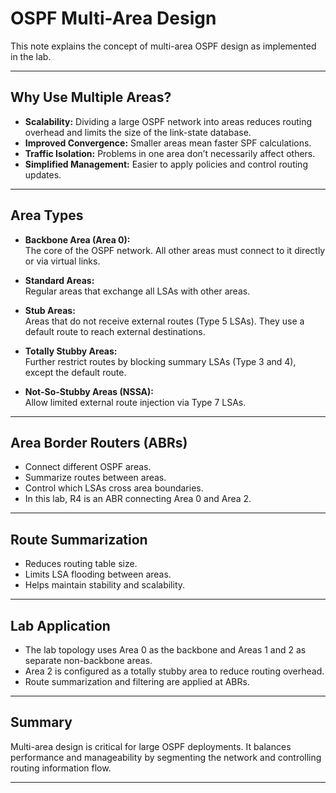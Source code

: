 # OSPF Multi-Area Design

This note explains the concept of multi-area OSPF design as implemented in the lab.

---

## Why Use Multiple Areas?

- **Scalability:** Dividing a large OSPF network into areas reduces routing overhead and limits the size of the link-state database.
- **Improved Convergence:** Smaller areas mean faster SPF calculations.
- **Traffic Isolation:** Problems in one area don’t necessarily affect others.
- **Simplified Management:** Easier to apply policies and control routing updates.

---

## Area Types

- **Backbone Area (Area 0):**  
  The core of the OSPF network. All other areas must connect to it directly or via virtual links.

- **Standard Areas:**  
  Regular areas that exchange all LSAs with other areas.

- **Stub Areas:**  
  Areas that do not receive external routes (Type 5 LSAs). They use a default route to reach external destinations.

- **Totally Stubby Areas:**  
  Further restrict routes by blocking summary LSAs (Type 3 and 4), except the default route.

- **Not-So-Stubby Areas (NSSA):**  
  Allow limited external route injection via Type 7 LSAs.

---

## Area Border Routers (ABRs)

- Connect different OSPF areas.
- Summarize routes between areas.
- Control which LSAs cross area boundaries.
- In this lab, R4 is an ABR connecting Area 0 and Area 2.

---

## Route Summarization

- Reduces routing table size.
- Limits LSA flooding between areas.
- Helps maintain stability and scalability.

---

## Lab Application

- The lab topology uses Area 0 as the backbone and Areas 1 and 2 as separate non-backbone areas.
- Area 2 is configured as a totally stubby area to reduce routing overhead.
- Route summarization and filtering are applied at ABRs.

---

## Summary

Multi-area design is critical for large OSPF deployments. It balances performance and manageability by segmenting the network and controlling routing information flow.

---
